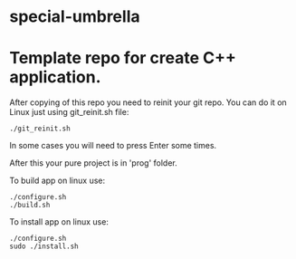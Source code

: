 # special-umbrella
# Template repo for create C++ application.

After copying of this repo you need to reinit your git repo. 
You can do it on Linux just using git_reinit.sh file:
```
./git_reinit.sh
```
In some cases you will need to press Enter some times.

After this your pure project is in 'prog' folder.


To build app on linux use:
```
./configure.sh
./build.sh
```

To install app on linux use:
```
./configure.sh
sudo ./install.sh
```
